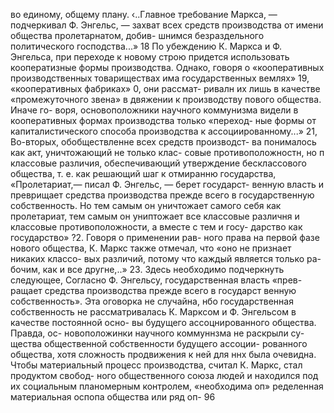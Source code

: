 во единому, общему плану. ‹..Главное требование
Маркса, — подчеркивал Ф. Энгельс, — захват всех средств
производства от имени общества пролетарнатом, добив-
шнимся безраздельного политического господства...» 18
По убеждению К. Маркса и Ф. Энгельса, при переходе
к новому строю придется использовать кооператизные
формы производства. Однако, говоря о «кооперативных
производственных товариществах има государственных
вемлях» 19, «кооперативных фабриках» 0, они рассмат-
ривалн их лишь в качестве «промежуточного звена» в
двяжении к производству пового общества. Иначе го-
воря, основоположники научного коммунизма видели в
кооперативных формах производства только «переход-
ные формы от капиталистического способа производства
к ассоциированному...» 21,
Во-вторых, обобществленне всех средств производст-
ва понималось как акт, уничтожающий не только клас-
совые противоположностн, но п классовые различия,
обеспечивающий утверждение бесклассового общества,
т. е. как решающий шаг к отмиранню государства,
«Пролетариат,— писал Ф. Энгельс, — берет государст-
венную власть и преврищает средства производства
прежде всего в государственную собственность. Но тем
самым он уничтожает самого себя как пролетариат,
тем самым он униптожает все классовые различня и
классовые противоположности, а вместе с тем и госу-
дарство как государство» ?2. Говоря о применении рав-
ного права на первой фазе нового общества, К. Маркс
также отмечал, что «оно не признает никаких классо-
вых различий, потому что каждый является только ра-
бочим, как и все другне,..» 23.
Здесь необходимо подчеркнуть следующее,
Согласно Ф. Энгельсу, государственная власть «прев-
ращает средства производства прежде всего в государст
венную собственность». Эта оговорка не случайна, нбо
государственная собственность не рассматривалась
К. Марксом и Ф. Энгельсом в качестве постоянной осно-
вы будущего ассоцнированного общества. Правда, ос-
новоположинки научного коммуннзма не раскрыли су-
щества общественной собственности будущего ассоции-
рованного общества, хотя сложность продвижения к ней
для ннх была очевидна. Чтобы материальный процесс
производства, считал К. Маркс, стал продуктом свобод-
ного общественного союза людей и находился под их
социальным планомерным контролем, «необходима оп»
ределенная материальная оспопа общества или ряд оп-
96
